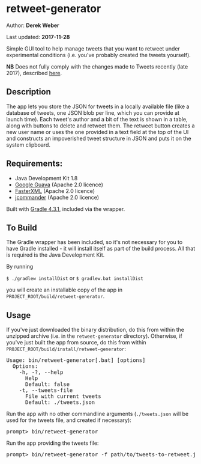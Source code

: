 # retweet-generator

Author: **Derek Weber**

Last updated: **2017-11-28**

Simple GUI tool to help manage tweets that you want to retweet under experimental
conditions (i.e. you've probably created the tweets yourself).

**NB** Does not fully comply with the changes made to Tweets recently (late 2017),
described [here](https://developer.twitter.com/en/docs/tweets/tweet-updates). 


## Description

The app lets you store the JSON for tweets in a locally available file
(like a database of tweets, one JSON blob per line, which you can provide
at launch time). Each tweet's author and a bit of the text is shown in a
table, along with buttons to delete and retweet them. The retweet button
creates a new user name or uses the one provided in a text field at the top
of the UI and constructs an impoverished tweet structure in JSON and puts
it on the system clipboard.

## Requirements:

 + Java Development Kit 1.8
 + [Google Guava](https://github.com/google/guava) (Apache 2.0 licence) 
 + [FasterXML](http://wiki.fasterxml.com/JacksonHome) (Apache 2.0 licence)
 + [jcommander](http://jcommander.org) (Apache 2.0 licence)

Built with [Gradle 4.3.1](http://gradle.org), included via the wrapper.


## To Build

The Gradle wrapper has been included, so it's not necessary for you to have
Gradle installed - it will install itself as part of the build process. All that
is required is the Java Development Kit.

By running

`$ ./gradlew installDist` or `$ gradlew.bat installDist`

you will create an installable copy of the app in `PROJECT_ROOT/build/retweet-generator`.


## Usage
If you've just downloaded the binary distribution, do this from within the
unzipped archive (i.e. in the `retweet-generator` directory). 
Otherwise, if you've just built the app from source, do this from within
`PROJECT_ROOT/build/install/retweet-generator`:

<pre>
Usage: bin/retweet-generator[.bat] [options]
  Options:
    -h, -?, --help
      Help
      Default: false
    -t, --tweets-file
      File with current tweets
      Default: ./tweets.json
</pre>

Run the app with no other commandline arguments (`./tweets.json` will be
used for the tweets file, and created if necessary):
<pre>
prompt> bin/retweet-generator
</pre>

Run the app providing the tweets file:
<pre>
prompt> bin/retweet-generator -f path/to/tweets-to-retweet.json
</pre>

